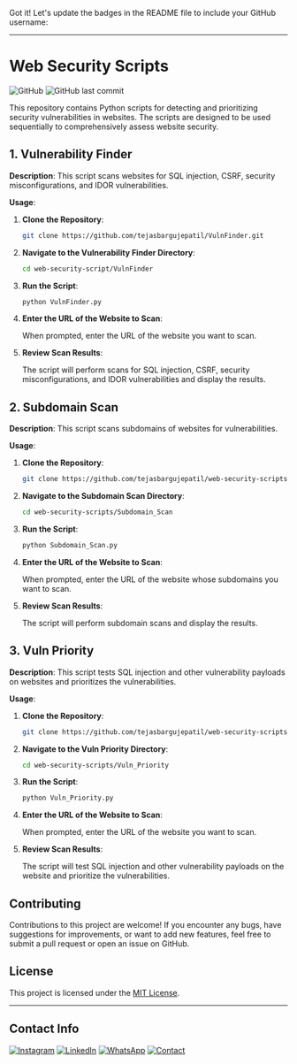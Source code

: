 Got it! Let's update the badges in the README file to include your GitHub username:

---

# Web Security Scripts

![GitHub](https://img.shields.io/github/license/tejasbargujepatil/Vulnfinder)
![GitHub last commit](https://img.shields.io/github/last-commit/tejasbargujepatil/VulnFinder)

This repository contains Python scripts for detecting and prioritizing security vulnerabilities in websites. The scripts are designed to be used sequentially to comprehensively assess website security.

## 1. Vulnerability Finder

**Description**: This script scans websites for SQL injection, CSRF, security misconfigurations, and IDOR vulnerabilities.

**Usage**:

1. **Clone the Repository**:

   ```bash
   git clone https://github.com/tejasbargujepatil/VulnFinder.git
   ```

2. **Navigate to the Vulnerability Finder Directory**:

   ```bash
   cd web-security-script/VulnFinder
   ```

3. **Run the Script**:

   ```bash
   python VulnFinder.py
   ```

4. **Enter the URL of the Website to Scan**:

   When prompted, enter the URL of the website you want to scan.

5. **Review Scan Results**:

   The script will perform scans for SQL injection, CSRF, security misconfigurations, and IDOR vulnerabilities and display the results.

## 2. Subdomain Scan

**Description**: This script scans subdomains of websites for vulnerabilities.

**Usage**:

1. **Clone the Repository**:

   ```bash
   git clone https://github.com/tejasbargujepatil/web-security-scripts.git
   ```

2. **Navigate to the Subdomain Scan Directory**:

   ```bash
   cd web-security-scripts/Subdomain_Scan
   ```

3. **Run the Script**:

   ```bash
   python Subdomain_Scan.py
   ```

4. **Enter the URL of the Website to Scan**:

   When prompted, enter the URL of the website whose subdomains you want to scan.

5. **Review Scan Results**:

   The script will perform subdomain scans and display the results.

## 3. Vuln Priority

**Description**: This script tests SQL injection and other vulnerability payloads on websites and prioritizes the vulnerabilities.

**Usage**:

1. **Clone the Repository**:

   ```bash
   git clone https://github.com/tejasbargujepatil/web-security-scripts.git
   ```

2. **Navigate to the Vuln Priority Directory**:

   ```bash
   cd web-security-scripts/Vuln_Priority
   ```

3. **Run the Script**:

   ```bash
   python Vuln_Priority.py
   ```

4. **Enter the URL of the Website to Scan**:

   When prompted, enter the URL of the website you want to scan.

5. **Review Scan Results**:

   The script will test SQL injection and other vulnerability payloads on the website and prioritize the vulnerabilities.

## Contributing

Contributions to this project are welcome! If you encounter any bugs, have suggestions for improvements, or want to add new features, feel free to submit a pull request or open an issue on GitHub.

## License

This project is licensed under the [MIT License](LICENSE).

---
## Contact Info
[![Instagram](https://img.shields.io/badge/Instagram-Tejas_Barguje_Patil-9cf?logo=instagram)](https://www.instagram.com/Tejas_Barguje_Patil/)
[![LinkedIn](https://img.shields.io/badge/LinkedIn-Tejas_Barguje_Patil-blue?logo=linkedin)](https://www.linkedin.com/in/tejas-barguje-79b51428a/)
[![WhatsApp](https://img.shields.io/badge/WhatsApp-Tejas_Barguje_Patil-25D366?logo=whatsapp)](https://wa.me/918087147136)
[![Contact](https://img.shields.io/badge/Contact-Tejas_Barguje_Patil-red?logo=gmail)](mailto:hackersdaddy826@gmail.com)
